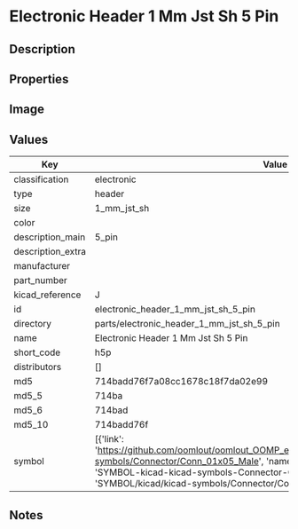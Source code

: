 # Electronic Header 1 Mm Jst Sh 5 Pin

## Description

## Properties


## Image


## Values

| Key | Value |
| --- | --- |
| classification | electronic |
| type | header |
| size | 1_mm_jst_sh |
| color |  |
| description_main | 5_pin |
| description_extra |  |
| manufacturer |  |
| part_number |  |
| kicad_reference | J |
| id | electronic_header_1_mm_jst_sh_5_pin |
| directory | parts/electronic_header_1_mm_jst_sh_5_pin |
| name | Electronic Header 1 Mm Jst Sh 5 Pin |
| short_code | h5p |
| distributors | [] |
| md5 | 714badd76f7a08cc1678c18f7da02e99 |
| md5_5 | 714ba |
| md5_6 | 714bad |
| md5_10 | 714badd76f |
| symbol | [{'link': 'https://github.com/oomlout/oomlout_OOMP_eda_V2/tree/main/SYMBOL/kicad/kicad-symbols/Connector/Conn_01x05_Male', 'name': 'Connector : Conn_01x05_Male', 'id': 'SYMBOL-kicad-kicad-symbols-Connector-Conn_01x05_Male', 'directory': 'SYMBOL/kicad/kicad-symbols/Connector/Conn_01x05_Male/'}] |

## Notes

